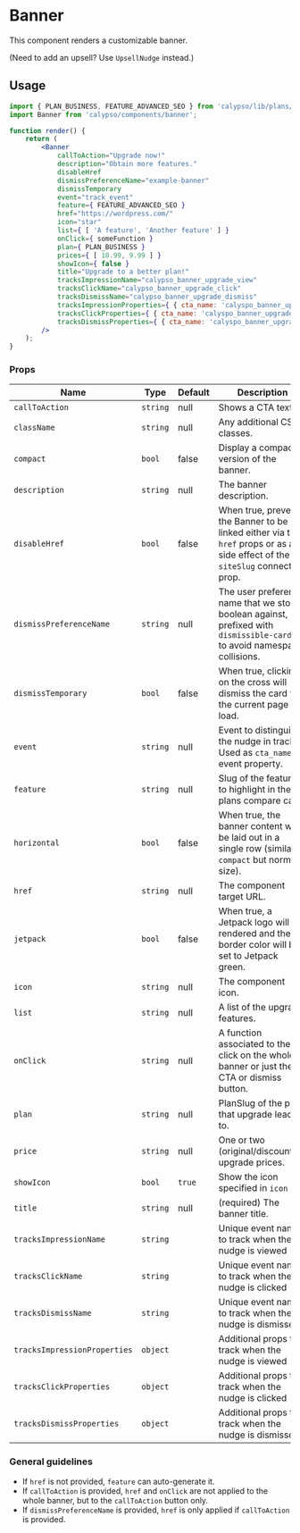 # Banner

This component renders a customizable banner.

(Need to add an upsell? Use `UpsellNudge` instead.)

## Usage

```jsx
import { PLAN_BUSINESS, FEATURE_ADVANCED_SEO } from 'calypso/lib/plans/constants';
import Banner from 'calypso/components/banner';

function render() {
	return (
		<Banner
			callToAction="Upgrade now!"
			description="Obtain more features."
			disableHref
			dismissPreferenceName="example-banner"
			dismissTemporary
			event="track_event"
			feature={ FEATURE_ADVANCED_SEO }
			href="https://wordpress.com/"
			icon="star"
			list={ [ 'A feature', 'Another feature' ] }
			onClick={ someFunction }
			plan={ PLAN_BUSINESS }
			prices={ [ 10.99, 9.99 ] }
			showIcon={ false }
			title="Upgrade to a better plan!"
			tracksImpressionName="calypso_banner_upgrade_view"
			tracksClickName="calypso_banner_upgrade_click"
			tracksDismissName="calypso_banner_upgrade_dismiss"
			tracksImpressionProperties={ { cta_name: 'calyspo_banner_upgrade' } }
			tracksClickProperties={ { cta_name: 'calyspo_banner_upgrade' } }
			tracksDismissProperties={ { cta_name: 'calyspo_banner_upgrade' } }
		/>
	);
}
```

### Props

| Name                         | Type     | Default | Description                                                                                                                  |
| ---------------------------- | -------- | ------- | ---------------------------------------------------------------------------------------------------------------------------- |
| `callToAction`               | `string` | null    | Shows a CTA text.                                                                                                            |
| `className`                  | `string` | null    | Any additional CSS classes.                                                                                                  |
| `compact`                    | `bool`   | false   | Display a compact version of the banner.                                                                                     |
| `description`                | `string` | null    | The banner description.                                                                                                      |
| `disableHref`                | `bool`   | false   | When true, prevent the Banner to be linked either via the `href` props or as a side effect of the `siteSlug` connected prop. |
| `dismissPreferenceName`      | `string` | null    | The user preference name that we store a boolean against, prefixed with `dismissible-card-` to avoid namespace collisions.   |
| `dismissTemporary`           | `bool`   | false   | When true, clicking on the cross will dismiss the card for the current page load.                                            |
| `event`                      | `string` | null    | Event to distinguish the nudge in tracks. Used as <code>cta_name</code> event property.                                      |
| `feature`                    | `string` | null    | Slug of the feature to highlight in the plans compare card.                                                                  |
| `horizontal`                 | `bool`   | false   | When true, the banner content will be laid out in a single row (similar to `compact` but normal size).                       |
| `href`                       | `string` | null    | The component target URL.                                                                                                    |
| `jetpack`                    | `bool`   | false   | When true, a Jetpack logo will be rendered and the border color will be set to Jetpack green.                                |
| `icon`                       | `string` | null    | The component icon.                                                                                                          |
| `list`                       | `string` | null    | A list of the upgrade features.                                                                                              |
| `onClick`                    | `string` | null    | A function associated to the click on the whole banner or just the CTA or dismiss button.                                    |
| `plan`                       | `string` | null    | PlanSlug of the plan that upgrade leads to.                                                                                  |
| `price`                      | `string` | null    | One or two (original/discounted) upgrade prices.                                                                             |
| `showIcon`                   | `bool`   | `true`  | Show the icon specified in `icon`                                                                                            |
| `title`                      | `string` | null    | (required) The banner title.                                                                                                 |
| `tracksImpressionName`       | `string` |         | Unique event name to track when the nudge is viewed                                                                          |
| `tracksClickName`            | `string` |         | Unique event name to track when the nudge is clicked                                                                         |
| `tracksDismissName`          | `string` |         | Unique event name to track when the nudge is dismissed                                                                       |
| `tracksImpressionProperties` | `object` |         | Additional props to track when the nudge is viewed                                                                           |
| `tracksClickProperties`      | `object` |         | Additional props to track when the nudge is clicked                                                                          |
| `tracksDismissProperties`    | `object` |         | Additional props to track when the nudge is dismissed                                                                        |

### General guidelines

- If `href` is not provided, `feature` can auto-generate it.
- If `callToAction` is provided, `href` and `onClick` are not applied to the whole banner, but to the `callToAction` button only.
- If `dismissPreferenceName` is provided, `href` is only applied if `callToAction` is provided.
